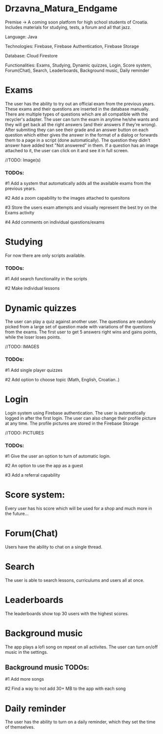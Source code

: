 # Drzavna_Matura_Endgame
Premise -> A coming soon platform for high school students of Croatia. Includes materials for studying, tests, a forum and all that jazz.

Language: Java

Technologies: Firebase, Firebase Authentication, Firebase Storage

Database: Cloud Firestore

Functionalities: Exams, Studying, Dynamic quizzes, Login, Score system, Forum(Chat),  Search, Leaderboards, Background music, Daily reminder


# Exams

The user has the ability to try out an official exam from the previous years. These exams and their questions are inserted in the database manually. There are multiple types of questions which are all compatible with the recycler's adapter. The user can turn the exam in anytime he/she wants and they will get back all the right answers (and their answers if they're wrong). After submiting they can see their grade and an answer button on each question which either gives the answer in the format of a dialog or forwards them to a page in a script (done automatically). The question they didn't answer have added text "Not answered" in them. If a question has an image attached to it, the user can click on it and see it in full screen.

//TODO: Image(s)


### TODOs:

#1 Add a system that automatically adds all the available exams from the previous years.

#2 Add a zoom capability to the images attached to quesitons

#3 Store the users exam attempts and visually represent the best try on the Exams activity

#4 Add comments on individual questions/exams


# Studying

For now there are only scripts available.


### TODOs:

#1 Add search functionality in the scripts

#2 Make individual lessons


# Dynamic quizzes

The user can play a quiz against another user. The questions are randomly picked from a large set of question made with variations of the questions from the exams. The first user to get 5 answers right wins and gains points, while the loser loses points. 

//TODO: IMAGES


### TODOs:

#1 Add single player quizzes

#2 Add option to choose topic (Math, English, Croatian..)


# Login 

Login system using Firebase authentication. The user is automatically logged in after the first login. The user can also change their profile picture at any time. The profile pictures are stored in the Firebase Storage

//TODO: PICTURES

### TODOs:

#1 Give the user an option to turn of automatic login.

#2 An option to use the app as a guest

#3 Add a referral capability


# Score system:

Every user has his score which will be used for a shop and much more in the future...


# Forum(Chat)

Users have the ability to chat on a single thread.


# Search

The user is able to search lessons, curriculums and users all at once. 


# Leaderboards

The leaderboards show top 30 users with the highest scores.


# Background music

The app plays a lofi song on repeat on all activites. The user can turn on/off music in the settings. 


## Background music TODOs:

#1 Add more songs

#2 Find a way to not add 30+ MB to the app with each song


# Daily reminder

The user has the ability to turn on a daily reminder, which they set the time of themselves.
